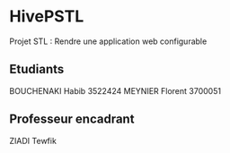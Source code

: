 # HivePSTL
Projet STL : Rendre une application web configurable

## Etudiants
BOUCHENAKI Habib 3522424
MEYNIER Florent 3700051

## Professeur encadrant
ZIADI Tewfik
